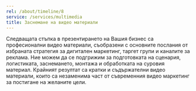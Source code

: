 ```yaml
---
rel: /about/timeline/8
service: /services/multimedia
title: Заснемане на видео материали
---
```

Следващата стъпка в презентирането на Вашия бизнес са професионални видео материали, съобразени с основните послания от избраната стратегия за дигитален маркетинг, таргет групи и каналите за реклама. Ние можем да се подгрижим за подготовката на сценария, логистиката, заснемането, монтажа и обработката на суровия материал. Крайният резултат са кратки и съдържателни видео материали, които са незаменима част от съвременния видео маркетинг за постигане на желаните цели.
